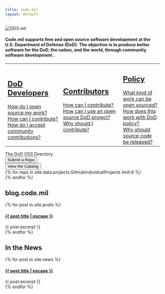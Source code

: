 ```yaml
---
title: code.mil
layout: default
---
```


<section class="row">
  <div class="col-sm-2 col-sm-offset-2">
    <img class="img-responsive" src="{% if jekyll.environment == 'staging' %}{% else %}{{ site.baseurl }}{% endif %}{% link _assets/birdplaceholder.png %}" alt="DDS.mil" />
  </div>
  <div class="col-sm-6">
    <h4>Code.mil supports <strong>free and open source software development</strong> at the U.S. Department of Defense (DoD). The objective is to produce <strong>better software</strong> for the DoD, the nation, and the world, through <strong> community software development </strong>.</h4>
  </div>
</section>
<section id="faqs" class="row">
  <table><tr>
    <td class="css3-shadow col-sm-4">
      <a href="{% if jekyll.environment == 'staging' %}{% else %}{{ site.baseurl}}{% endif %}{% link _faqs/dod.md %}">
        <div class="panel-body">
          <h2>DoD Developers</h2>
          How do I open source my work?<br>
          How can I contribute?<br>
	  How do I accept community contributions?
        </div>
      </a>
    </td>
    <td class="css3-shadow col-sm-4">
      <a href="{% if jekyll.environment == 'staging' %}{% else %}{{ site.baseurl}}{% endif %}{% link _faqs/civ.md %}">
        <div class="panel-body">
          <h2>Contributors</h2>
          How can I contribute?<br>
          How can I use an open source DoD project?<br>
	  Why should I contribute?
        </div>
      </a>
    </td>
    <td class="css3-shadow col-sm-4">
      <a href="{% if jekyll.environment == 'staging' %}{% else %}{{ site.baseurl}}{% endif %}{% link _faqs/other.md %}">
        <div class="panel-body">
          <h2>Policy</h2>
          What kind of work can be open sourced?<br>
          How does this work with DoD policy?<br>
          Why should source code be released?
        </div>
      </a>
    </td>
  </tr></table>
</section>

<section class="row" id="repos">
  <div class="text-center title">The DoD OSS Directory</div>

  <div class="col-sm-3 col-sm-offset-3">
  <button class=" col-xs-12 btn btn-default btn-lg">Submit a Repo</button>
  </div>
  <div class="col-sm-3">
  <button class="col-xs-12 btn btn-default btn-lg">View the Catalog</button>
  </div>
</section>
<section class="row" id="repos">
<script>
// TODO: Will not scale, need Jenkins or AWS Lambda to update code.json
function addFields(p,response){
  var div = document.createElement('div');
  div.classList.add('panel-body');
  p.appendChild(div);
  var [a,b] = response.full_name.split("/");
  var tmp = document.createElement('div');
  tmp.innerText = a;
  div.appendChild(tmp);
  tmp = document.createElement('h2');
  tmp.innerText = b;
  div.appendChild(tmp);
  var array = [response.description
            ,"Last Updated: " + response.pushed_at.slice(0,9)
            ,response.language];
  for (var i=0;i<array.length;i++){
    tmp = document.createElement('p');
    tmp.innerText=array[i];
    div.appendChild(tmp);
  }
}
</script>
<script>
// Cache repo info in localStorage
function updateRepo(repo){
  var cache = localStorage.getItem(repo + ".date");
  var p = document.currentScript.parentNode;
  // 15 min invalidation
  if (Date.now() - Number.parseInt(cache) < 900 * 1000) {
    return addFields(p,JSON.parse(localStorage.getItem(repo)));
  }
  var xhr = new XMLHttpRequest();
  xhr.responseType = 'json';
  xhr.open('GET', 'https://api.github.com/repos/' + repo);
  xhr.onload = function() {
    if (xhr.readyState !== 4 ) { return }
    var response;
    if (xhr.status == 403) {
      console.log('Rate limit reached. Using localStorage');
      response = JSON.parse(localStorage.getItem(repo));
      if (!response) response = {full_name:repo,description : '',pushed_at:'',language:''};
    }
    else if (xhr.status !== 200 && xhr.status !== 304) {
      console.log(xhr.status);
      response = {full_name:repo,description : '',pushed_at:'',language:''};
    }
    else {response = xhr.response;}
    addFields(p,response);
    // Cache response
    localStorage.setItem(repo,JSON.stringify(response));
    localStorage.setItem(repo + ".date",Date.now());
  };
  xhr.send();
};

value = {{ site.data.projects.GitHubIndividualProjects | jsonify }};
</script>
{% for repo in site.data.projects.GitHubIndividualProjects limit:6 %}
    <div class="col-sm-6 col-xs-12">
        <a href="https://github.com/{{repo}}" class="col-xs-12 panel css3-shadow">
            <script>updateRepo("{{repo}}");</script>
        </a>
    </div>
{% endfor %}
</section>

<section class="row" id="news">
<div class="col-sm-6">
<h2>blog.code.mil</h2>
{% for post in site.posts %}
  <div class="panel css3-shadow col-xs-12">
    <div class="panel-body">
      <h4>
      <a class="post-link" href="{% if jekyll.environment == 'staging' %}{% else %}{{ site.baseurl}}{% endif %}{{ post.url }}">{{ post.title | escape }}</a>
      </h4>
      {{ post.excerpt }}
    </div>
  </div>
{% endfor %}
</div>
<div class="col-sm-6">
<h2>In the News</h2>
{% for post in site.news %}
  <div class="panel css3-shadow col-xs-12">
    <div class="panel-body">
      <h4>
      <a href="{% if jekyll.environment == 'staging' %}{% else %}{{ site.baseurl }}{% endif %}{{ post.url }}">{{ post.title | escape }}</a>
      </h4>
      {{ post.excerpt }}
    </div>
  </div>
  {% endfor %}
</div>
</section>


<script>
// TODO: Example of a search
/*
var xhr = new XMLHttpRequest();
xhr.responseType = 'json';

xhr.open('GET', 'https://api.github.com/search/repositories?q=topic%3Acode-mil%20pushed%3A%3E2017-03-01&sort=stars&order=desc');
xhr.onload = function() {
  // TODO: Commenting out for now.
  // document.body.appendChild(xhr.response);
};
 xhr.send();
*/

</script>
